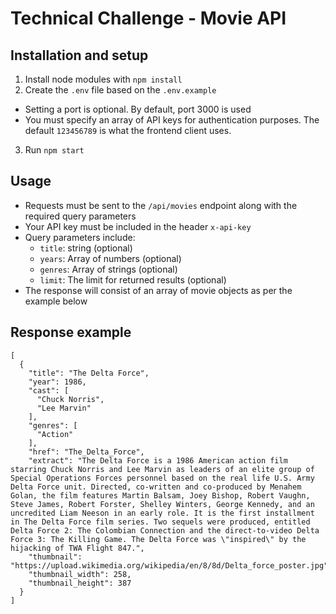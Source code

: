 # Technical Challenge - Movie API

## Installation and setup

1. Install node modules with `npm install`
2. Create the `.env` file based on the `.env.example`
  - Setting a port is optional. By default, port 3000 is used
  - You must specify an array of API keys for authentication purposes. The default `123456789` is what the frontend client uses.
3. Run `npm start`

## Usage

- Requests must be sent to the `/api/movies` endpoint along with the required query parameters
- Your API key must be included in the header `x-api-key`
- Query parameters include:
  - `title`: string (optional)
  - `years`: Array of numbers (optional)
  - `genres`: Array of strings (optional)
  - `limit`: The limit for returned results (optional)
- The response will consist of an array of movie objects as per the example below

## Response example

```
[
  {
    "title": "The Delta Force",
    "year": 1986,
    "cast": [
      "Chuck Norris",
      "Lee Marvin"
    ],
    "genres": [
      "Action"
    ],
    "href": "The_Delta_Force",
    "extract": "The Delta Force is a 1986 American action film starring Chuck Norris and Lee Marvin as leaders of an elite group of Special Operations Forces personnel based on the real life U.S. Army Delta Force unit. Directed, co-written and co-produced by Menahem Golan, the film features Martin Balsam, Joey Bishop, Robert Vaughn, Steve James, Robert Forster, Shelley Winters, George Kennedy, and an uncredited Liam Neeson in an early role. It is the first installment in The Delta Force film series. Two sequels were produced, entitled Delta Force 2: The Colombian Connection and the direct-to-video Delta Force 3: The Killing Game. The Delta Force was \"inspired\" by the hijacking of TWA Flight 847.",
    "thumbnail": "https://upload.wikimedia.org/wikipedia/en/8/8d/Delta_force_poster.jpg",
    "thumbnail_width": 258,
    "thumbnail_height": 387
  }
]
  ```



